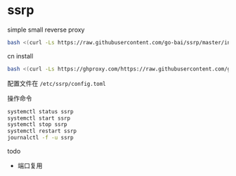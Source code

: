 # ssrp
simple small reverse proxy

```bash
bash <(curl -Ls https://raw.githubusercontent.com/go-bai/ssrp/master/install.sh)
```

cn install 

```bash
bash <(curl -Ls https://ghproxy.com/https://raw.githubusercontent.com/go-bai/ssrp/master/cninstall.sh)
```

配置文件在 `/etc/ssrp/config.toml`

操作命令

```bash
systemctl status ssrp
systemctl start ssrp
systemctl stop ssrp
systemctl restart ssrp
journalctl -f -u ssrp
```


todo

- 端口复用